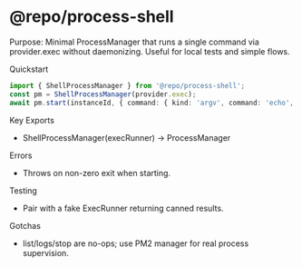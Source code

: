 # @repo/process-shell

Purpose: Minimal ProcessManager that runs a single command via provider.exec without daemonizing. Useful for local tests and simple flows.

Quickstart
```ts
import { ShellProcessManager } from '@repo/process-shell';
const pm = ShellProcessManager(provider.exec);
await pm.start(instanceId, { command: { kind: 'argv', command: 'echo', args: ['ok'] }, restart: 'never' });
```

Key Exports
- ShellProcessManager(execRunner) → ProcessManager

Errors
- Throws on non-zero exit when starting.

Testing
- Pair with a fake ExecRunner returning canned results.

Gotchas
- list/logs/stop are no-ops; use PM2 manager for real process supervision.

